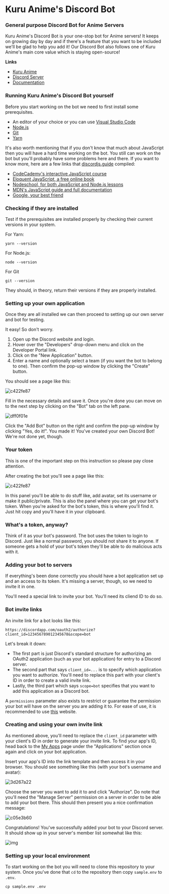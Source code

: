 Kuru Anime's Discord Bot
================

### General purpose Discord Bot for Anime Servers

Kuru Anime's Discord Bot is your one-stop bot for Anime servers! It keeps on growing day by day and if there's a feature that you want to be included we'll be glad to help you add it! Our Discord Bot also follows one of Kuru Anime's main core value which is staying open-source!

**Links**
 - [Kuru Anime](https://web.kuru-anime.com/)
 - [Discord Server](http://discord.kuru-anime.com/)
 - [Documentation](https://docs.kuru-anime.com/)

### Running Kuru Anime's Discord Bot yourself

Before you start working on the bot we need to first install some prerequisites.

- An editor of your choice or you can use [Visual Studio Code](https://code.visualstudio.com/Download)
- [Node.js](https://nodejs.org/en/)
- [Git](https://git-scm.com/book/en/v2/Getting-Started-Installing-Git)
- [Yarn](https://classic.yarnpkg.com/en/docs/install#mac-stable)

It's also worth mentioning that if you don't know that much about JavaScript then you will have a hard time working on the bot. You still can work on the bot but you'll probably have some problems here and there. If you want to know more, here are a few links that [discordjs.guide](https://discordjs.guide/) compiled:

- [CodeCademy's interactive JavaScript course](https://www.codecademy.com/learn/learn-javascript)
- [Eloquent JavaScript, a free online book](http://eloquentjavascript.net/)
- [Nodeschool, for both JavaScript and Node.js lessons](https://nodeschool.io/)
- [MDN's JavaScript guide and full documentation](https://developer.mozilla.org/en-US/docs/Web/JavaScript)
- [Google, your best friend](https://google.com/)

### Checking if they are installed

Test if the prerequisites are installed properly by checking their current versions in your system.

For Yarn:
```
yarn --version
```

For Node.js:
```
node --version
```

For Git
```
git --version
```

They should, in theory, return their versions if they are properly installed.

### Setting up your own application

Once they are all installed we can then proceed to setting up our own server and bot for testing.

It easy! So don't worry.

1. Open up the Discord website and login.
2. Hover over the "Developers" drop-down menu and click on the Developer Portal link.
3. Click on the "New Application" button.
4. Enter a name and optionally select a team (if you want the bot to belong to one). Then confirm the pop-up window by clicking the "Create" button.

You should see a page like this:

![c422fe87](https://discordjs.guide/assets/img/created-bot.c422fe87.png)

Fill in the necessary details and save it. Once you're done you can move on to the next step by clicking on the "Bot" tab on the left pane.

![dff0f01e](https://discordjs.guide/assets/img/create-bot.dff0f01e.png)

Click the "Add Bot" button on the right and confirm the pop-up window by clicking "Yes, do it!". You made it! You've created your own Discord Bot! We're not done yet, though.

### Your token

This is one of the important step on this instruction so please pay close attention.

After creating the bot you'll see a page like this:

![c422fe87](https://discordjs.guide/assets/img/created-bot.c422fe87.png)

In this panel you'll be able to do stuff like, add avatar, set its username or make it public/private. This is also the panel where you can get your bot's token. When you're asked for the bot's token, this is where you'll find it. Just hit copy and you'll have it in your clipboard.

### What's a token, anyway?

Think of it as your bot's password. The bot uses the token to login to Discord. Just like a normal password, you should not share it to anyone. If someone gets a hold of your bot's token they'll be able to do malicious acts with it.

### Adding your bot to servers

If everything's been done correctly you should have a bot application set up and an access to its token. It's missing a server, though, so we need to invite it in one.

You'll need a special link to invite your bot. You'll need its cliend ID to do so.

### Bot invite links

An invite link for a bot looks like this:

```
https://discordapp.com/oauth2/authorize?client_id=123456789012345678&scope=bot
```

Let's break it down:

- The first part is just Discord's standard structure for authorizing an OAuth2 application (such as your bot application) for entry to a Discord server.
- The second part that says `client_id=...` is to specify which application you want to authorize. You'll need to replace this part with your client's ID in order to create a valid invite link.
- Lastly, the third part which says `scope=bot` specifies that you want to add this application as a Discord bot.

A `permissions` parameter also exists to restrict or guarantee the permission your bot will have on the server you are adding it to. For ease of use, it is recommended to use [this](https://discordapi.com/permissions.html) website.

### Creating and using your own invite link

As mentioned above, you'll need to replace the `client_id` parameter with your client's ID in order to generate your invite link. To find your app's ID, head back to the [My Apps](https://discordapp.com/developers/applications/me) page under the "Applications" section once again and click on your bot application.

Insert your app's ID into the link template and then access it in your browser. You should see something like this (with your bot's username and avatar):

![3d267a22](https://discordjs.guide/assets/img/A8l70bj.3d267a22.png)

Choose the server you want to add it to and click "Authorize". Do note that you'll need the "Manage Server" permission on a server in order to be able to add your bot there. This should then present you a nice confirmation message:

![c05e3b60](https://discordjs.guide/assets/img/BAUsjyg.c05e3b60.png)

Congratulations! You've successfully added your bot to your Discord server. It should show up in your server's member list somewhat like this:

![img](https://imgur.com/WjpymWF.png)

### Setting up your local environment

To start working on the bot you will need to clone this repository to your system. Once you've done that `cd` to the repository then copy `sample.env` to `.env`.

```
cp sample.env .env
```
